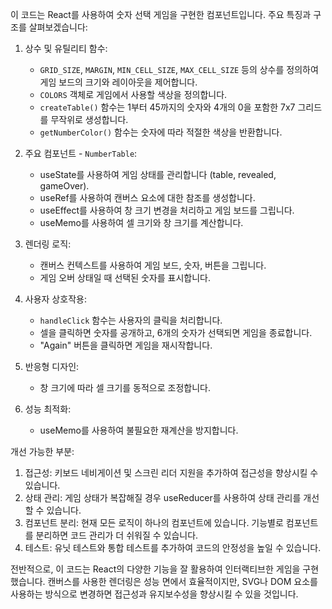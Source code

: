 이 코드는 React를 사용하여 숫자 선택 게임을 구현한 컴포넌트입니다. 주요 특징과 구조를 살펴보겠습니다:

1. 상수 및 유틸리티 함수:
   - `GRID_SIZE`, `MARGIN`, `MIN_CELL_SIZE`, `MAX_CELL_SIZE` 등의 상수를 정의하여 게임 보드의 크기와 레이아웃을 제어합니다.
   - `COLORS` 객체로 게임에서 사용할 색상을 정의합니다.
   - `createTable()` 함수는 1부터 45까지의 숫자와 4개의 0을 포함한 7x7 그리드를 무작위로 생성합니다.
   - `getNumberColor()` 함수는 숫자에 따라 적절한 색상을 반환합니다.

2. 주요 컴포넌트 - `NumberTable`:
   - useState를 사용하여 게임 상태를 관리합니다 (table, revealed, gameOver).
   - useRef를 사용하여 캔버스 요소에 대한 참조를 생성합니다.
   - useEffect를 사용하여 창 크기 변경을 처리하고 게임 보드를 그립니다.
   - useMemo를 사용하여 셀 크기와 창 크기를 계산합니다.

3. 렌더링 로직:
   - 캔버스 컨텍스트를 사용하여 게임 보드, 숫자, 버튼을 그립니다.
   - 게임 오버 상태일 때 선택된 숫자를 표시합니다.

4. 사용자 상호작용:
   - `handleClick` 함수는 사용자의 클릭을 처리합니다.
   - 셀을 클릭하면 숫자를 공개하고, 6개의 숫자가 선택되면 게임을 종료합니다.
   - "Again" 버튼을 클릭하면 게임을 재시작합니다.

5. 반응형 디자인:
   - 창 크기에 따라 셀 크기를 동적으로 조정합니다.

6. 성능 최적화:
   - useMemo를 사용하여 불필요한 재계산을 방지합니다.

개선 가능한 부분:
1. 접근성: 키보드 네비게이션 및 스크린 리더 지원을 추가하여 접근성을 향상시킬 수 있습니다.
2. 상태 관리: 게임 상태가 복잡해질 경우 useReducer를 사용하여 상태 관리를 개선할 수 있습니다.
3. 컴포넌트 분리: 현재 모든 로직이 하나의 컴포넌트에 있습니다. 기능별로 컴포넌트를 분리하면 코드 관리가 더 쉬워질 수 있습니다.
4. 테스트: 유닛 테스트와 통합 테스트를 추가하여 코드의 안정성을 높일 수 있습니다.

전반적으로, 이 코드는 React의 다양한 기능을 잘 활용하여 인터랙티브한 게임을 구현했습니다. 캔버스를 사용한 렌더링은 성능 면에서 효율적이지만, SVG나 DOM 요소를 사용하는 방식으로 변경하면 접근성과 유지보수성을 향상시킬 수 있을 것입니다.
